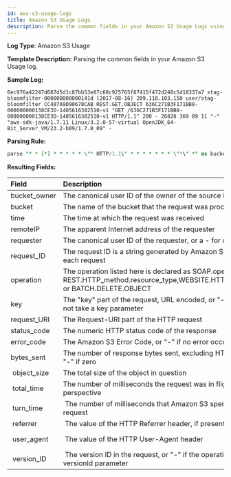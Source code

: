 ```yaml
---
id: aws-s3-usage-logs
title: Amazon S3 Usage Logs
description: Parse the common fields in your Amazon S3 Usage Logs using the FER template.
---
```




**Log Type**: Amazon S3 Usage

**Template Description:** Parsing the common fields in your Amazon S3
Usage log.

**Sample Log:**

```
6ec976a42247d687d5d1c87bb53e87c60c925765f87415f472d240c5d18337a7 stag-bloomfilter-000000000000141d [2017-08-16] 209.118.103.150 user/stag-bloomfilter CC487A9D90678CAB REST.GET.OBJECT 636C271B3F171BB8-000000000138CE3D-1405616382510-v1 "GET /636C271B3F171BB8-000000000138CE3D-1405616382510-v1 HTTP/1.1" 200 - 26828 369 89 11 "-" "aws-sdk-java/1.7.11 Linux/3.2.0-57-virtual OpenJDK_64-Bit_Server_VM/23.2-b09/1.7.0_09" -
```

**Parsing Rule:**

```sql
parse "* * [*] * * * * * \"* HTTP/1.1\" * * * * * * * \"*\" *" as bucket_owner, bucket, time, remoteIP, requester, request_ID, operation, key, request_URI, status_code, error_code, bytes_sent, object_size, total_time, turn_time, referrer, user_agent, version_ID
```

**Resulting Fields:**

| Field | Description | Example |
|:--|:--|:--|
| bucket_owner | The canonical user ID of the owner of the source bucket. | 6ec976a42247d687d5d1c87bb53e87c60c925765f87415f472d240c5d18337a7 |
| bucket | The name of the bucket that the request was processed against | stag-bloomfilter-000000000000141d |
| time | The time at which the request was received | 2017-07-13 |
| remoteIP | The apparent Internet address of the requester | 62.118.225.244 |
| requester | The canonical user ID of the requester, or a - for unauthenticated requests | user/stag-bloomfilter |
| request_ID | The request ID is a string generated by Amazon S3 to uniquely identify each request | B5C788A74FDFA7E7 |
| operation | The operation listed here is declared as SOAP.operation, REST.HTTP_method.resource_type,WEBSITE.HTTP_method.resource_type, or BATCH.DELETE.OBJECT | REST.PUT.OBJECT |
| key | The "key" part of the request, URL encoded, or "-" if the operation does not take a key parameter | 636C271B3F171BB8-000000000138CE3D-1405616382510-v1 |
| request_URI  | The Request-URI part of the HTTP request | GET /636C271B3F171BB8-000000000138CE3D-1405616382510-v1 |
| status_code  | The numeric HTTP status code of the response | 200 |
| error_code   | The Amazon S3 Error Code, or "-" if no error occurred | NoSuchKey |
| bytes_sent   | The number of response bytes sent, excluding HTTP protocol overhead, or "-" if zero | 5982 |
|  object_size | The total size of the object in question |  50768 |
|  total_time  | The number of milliseconds the request was in flight from the server's perspective |  27 |
|  turn_time   |  The number of milliseconds that Amazon S3 spent processing your request |  24 |
|  referrer    |  The value of the HTTP Referrer header, if present |  "http://www.amazon.com/webservice" |
|  user_agent  |  The value of the HTTP User-Agent header |  aws-sdk-java/1.7.11 Linux/3.2.0-57-virtual OpenJDK_64-Bit_Server_VM/23.2-b09/1.7.0_09 |
|  version_ID  |  The version ID in the request, or "-" if the operation does not take a versionId parameter |  3HL4kqtJvjVBH40Nrjfkd |
